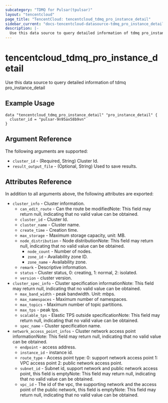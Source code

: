 ```yaml
---
subcategory: "TDMQ for Pulsar(tpulsar)"
layout: "tencentcloud"
page_title: "TencentCloud: tencentcloud_tdmq_pro_instance_detail"
sidebar_current: "docs-tencentcloud-datasource-tdmq_pro_instance_detail"
description: |-
  Use this data source to query detailed information of tdmq pro_instance_detail
---
```


# tencentcloud_tdmq_pro_instance_detail

Use this data source to query detailed information of tdmq pro_instance_detail

## Example Usage

```hcl
data "tencentcloud_tdmq_pro_instance_detail" "pro_instance_detail" {
  cluster_id = "pulsar-9n95ax58b9vn"
}
```

## Argument Reference

The following arguments are supported:

* `cluster_id` - (Required, String) Cluster Id.
* `result_output_file` - (Optional, String) Used to save results.

## Attributes Reference

In addition to all arguments above, the following attributes are exported:

* `cluster_info` - Cluster information.
  * `can_edit_route` - Can the route be modifiedNote: This field may return null, indicating that no valid value can be obtained.
  * `cluster_id` - Cluster Id.
  * `cluster_name` - Cluster name.
  * `create_time` - Creation time.
  * `max_storage` - Maximum storage capacity, unit: MB.
  * `node_distribution` - Node distributionNote: This field may return null, indicating that no valid value can be obtained.
    * `node_count` - Number of nodes.
    * `zone_id` - Availability zone ID.
    * `zone_name` - Availability zone.
  * `remark` - Descriptive information.
  * `status` - Cluster status, 0: creating, 1: normal, 2: isolated.
  * `version` - cluster version.
* `cluster_spec_info` - Cluster specification informationNote: This field may return null, indicating that no valid value can be obtained.
  * `max_band_width` - peak bandwidth. Unit: mbps.
  * `max_namespaces` - Maximum number of namespaces.
  * `max_topics` - Maximum number of topic partitions.
  * `max_tps` - peak tps.
  * `scalable_tps` - Elastic TPS outside specificationNote: This field may return null, indicating that no valid value can be obtained.
  * `spec_name` - Cluster specification name.
* `network_access_point_infos` - Cluster network access point informationNote: This field may return null, indicating that no valid value can be obtained.
  * `endpoint` - access address.
  * `instance_id` - instance id.
  * `route_type` - Access point type: 0: support network access point 1: VPC access point 2: public network access point.
  * `subnet_id` - Subnet id, support network and public network access point, this field is emptyNote: This field may return null, indicating that no valid value can be obtained.
  * `vpc_id` - The id of the vpc, the supporting network and the access point of the public network, this field is emptyNote: This field may return null, indicating that no valid value can be obtained.


